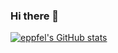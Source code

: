 ### Hi there 👋

<!--
**eppfel/eppfel** is a ✨ _special_ ✨ repository because its `README.md` (this file) appears on your GitHub profile.

Here are some ideas to get you started:

- 🔭 I’m currently working on ...
- 🌱 I’m currently learning ...
- 👯 I’m looking to collaborate on ...
- 🤔 I’m looking for help with ...
- 💬 Ask me about ...
- 📫 How to reach me: ...
- 😄 Pronouns: ...
- ⚡ Fun fact: ...
-->

[![eppfel's GitHub stats](https://github-readme-stats.vercel.app/api?username=eppfel&theme=tokyonight)](https://github.com/anuraghazra/github-readme-stats)
